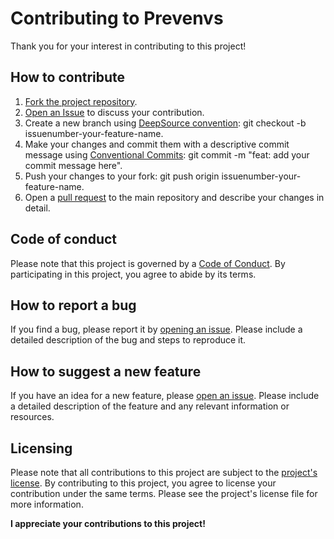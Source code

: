 # Contributing to Prevenvs
Thank you for your interest in contributing to this project!

## How to contribute
1. [Fork the project repository](https://github.com/OscarSantosMu/terraform-preview-envs/fork).
2. [Open an Issue](https://github.com/OscarSantosMu/terraform-preview-envs/issues/new/choose) to discuss your contribution.
3. Create a new branch using [DeepSource convention](https://deepsource.io/blog/git-branch-naming-conventions/): git checkout -b issuenumber-your-feature-name.
4. Make your changes and commit them with a descriptive commit message using [Conventional Commits](https://www.conventionalcommits.org/en/v1.0.0/#summary): git commit -m "feat: add your commit message here".
5. Push your changes to your fork: git push origin issuenumber-your-feature-name.
6. Open a [pull request](https://github.com/OscarSantosMu/terraform-preview-envs/compare) to the main repository and describe your changes in detail.

## Code of conduct
Please note that this project is governed by a [Code of Conduct](https://github.com/OscarSantosMu/terraform-preview-envs/blob/main/CODE_OF_CONDUCT.md). By participating in this project, you agree to abide by its terms.

## How to report a bug
If you find a bug, please report it by [opening an issue](https://github.com/OscarSantosMu/terraform-preview-envs/issues/new?assignees=&labels=bug&template=bug_report.md&title=%5BBUG%5D%3A+). Please include a detailed description of the bug and steps to reproduce it.

## How to suggest a new feature
If you have an idea for a new feature, please [open an issue](https://github.com/OscarSantosMu/terraform-preview-envs/issues/new?assignees=&labels=enhancement&template=feature_request.md&title=%5BFEATURE%5D). Please include a detailed description of the feature and any relevant information or resources.

## Licensing
Please note that all contributions to this project are subject to the [project's license](https://github.com/OscarSantosMu/terraform-preview-envs/blob/main/LICENSE). By contributing to this project, you agree to license your contribution under the same terms. Please see the project's license file for more information.

**I appreciate your contributions to this project!**
